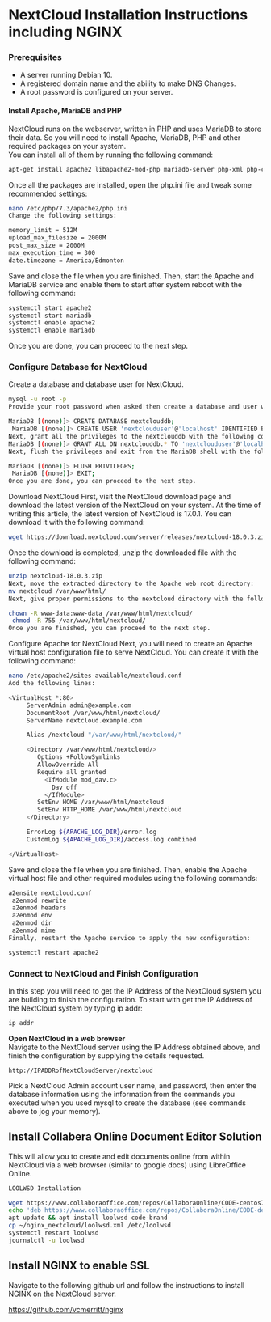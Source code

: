 # NextCloud Installation Instructions including NGINX
### Prerequisites

- A server running Debian 10.
- A registered domain name and the ability to make DNS Changes.
- A root password is configured on your server.

#### Install Apache, MariaDB and PHP 

NextCloud runs on the webserver, written in PHP and uses MariaDB to store their data. So you will need to install Apache, MariaDB, PHP and other required packages on your system. <br>You can install all of them by running the following command:

``` bash
apt-get install apache2 libapache2-mod-php mariadb-server php-xml php-cli php-cgi php-mysql php-mbstring php-gd php-curl php-zip wget unzip -y
```
Once all the packages are installed, open the php.ini file and tweak some recommended settings:
``` bash
nano /etc/php/7.3/apache2/php.ini
Change the following settings:

memory_limit = 512M
upload_max_filesize = 2000M
post_max_size = 2000M
max_execution_time = 300
date.timezone = America/Edmonton
```

Save and close the file when you are finished. Then, start the Apache and MariaDB service and enable them to start after system reboot with the following command:
``` bash
systemctl start apache2
systemctl start mariadb
systemctl enable apache2
systemctl enable mariadb
 ```
Once you are done, you can proceed to the next step.

### Configure Database for NextCloud
Create a database and database user for NextCloud.
``` bash
mysql -u root -p
Provide your root password when asked then create a database and user with the following command:

MariaDB [(none)]> CREATE DATABASE nextclouddb;
 MariaDB [(none)]> CREATE USER 'nextclouduser'@'localhost' IDENTIFIED BY 'password';
Next, grant all the privileges to the nextclouddb with the following command:
MariaDB [(none)]> GRANT ALL ON nextclouddb.* TO 'nextclouduser'@'localhost';
Next, flush the privileges and exit from the MariaDB shell with the following command:

MariaDB [(none)]> FLUSH PRIVILEGES;
 MariaDB [(none)]> EXIT;
Once you are done, you can proceed to the next step.
```

Download NextCloud
First, visit the NextCloud download page and download the latest version of the NextCloud on your system. At the time of writing this article, the latest version of NextCloud is 17.0.1. You can download it with the following command:
``` bash
wget https://download.nextcloud.com/server/releases/nextcloud-18.0.3.zip
```
Once the download is completed, unzip the downloaded file with the following command:

``` bash
unzip nextcloud-18.0.3.zip
Next, move the extracted directory to the Apache web root directory:
mv nextcloud /var/www/html/
Next, give proper permissions to the nextcloud directory with the following command:

chown -R www-data:www-data /var/www/html/nextcloud/
 chmod -R 755 /var/www/html/nextcloud/
Once you are finished, you can proceed to the next step.
```

Configure Apache for NextCloud
Next, you will need to create an Apache virtual host configuration file to serve NextCloud. You can create it with the following command:
``` bash
nano /etc/apache2/sites-available/nextcloud.conf
Add the following lines:

<VirtualHost *:80>
     ServerAdmin admin@example.com
     DocumentRoot /var/www/html/nextcloud/
     ServerName nextcloud.example.com

     Alias /nextcloud "/var/www/html/nextcloud/"

     <Directory /var/www/html/nextcloud/>
        Options +FollowSymlinks
        AllowOverride All
        Require all granted
          <IfModule mod_dav.c>
            Dav off
          </IfModule>
        SetEnv HOME /var/www/html/nextcloud
        SetEnv HTTP_HOME /var/www/html/nextcloud
     </Directory>

     ErrorLog ${APACHE_LOG_DIR}/error.log
     CustomLog ${APACHE_LOG_DIR}/access.log combined

</VirtualHost>
```
Save and close the file when you are finished. Then, enable the Apache virtual host file and other required modules using the following commands:

``` bash
a2ensite nextcloud.conf
 a2enmod rewrite
 a2enmod headers
 a2enmod env
 a2enmod dir
 a2enmod mime
Finally, restart the Apache service to apply the new configuration:

systemctl restart apache2
```

### Connect to NextCloud and Finish Configuration
In this step you will need to get the IP Address of the NextCloud system you are building to finish the configuration. To start with get the IP Address of the NextCloud system by typing ip addr:

``` bash
ip addr
```

**Open NextCloud in a web browser**
<br>
Navigate to the NextCloud server using the IP Address obtained above, and finish the configuration by supplying the details requested.  

```
http://IPADDRofNextCloudServer/nextcloud
```

Pick a NextCloud Admin account user name, and password, then enter the database information using the information from the commands you executed when you used mysql to create the database (see commands above to jog your memory).

## Install Collabera Online Document Editor Solution
This will allow you to create and edit documents online from within NextCloud via a web browser (similar to google docs) using LibreOffice Online.   

``` bash 
LOOLWSD Installation

wget https://www.collaboraoffice.com/repos/CollaboraOnline/CODE-centos7/repodata/repomd.xml.key && apt-key add repomd.xml.key
echo 'deb https://www.collaboraoffice.com/repos/CollaboraOnline/CODE-debian10 ./' >> /etc/apt/sources.list
apt update && apt install loolwsd code-brand
cp ~/nginx_nextcloud/loolwsd.xml /etc/loolwsd
systemctl restart loolwsd
journalctl -u loolwsd
```

## Install NGINX to enable SSL
Navigate to the following github url and follow the instructions to install NGINX on the NextCloud server.

https://github.com/vcmerritt/nginx
